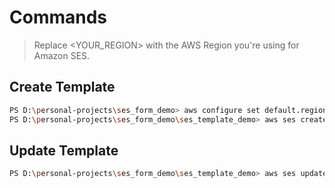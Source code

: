 # Commands

> Replace <YOUR_REGION> with the AWS Region you're using for Amazon SES.

## Create Template

```bash
PS D:\personal-projects\ses_form_demo> aws configure set default.region <YOUR_REGION>
PS D:\personal-projects\ses_form_demo\ses_template_demo> aws ses create-template --cli-input-json file://SES_TemplateDemo.json
```

## Update Template

```bash
PS D:\personal-projects\ses_form_demo\ses_template_demo> aws ses update-template --cli-input-json file://SES_TemplateDemo.json
```


